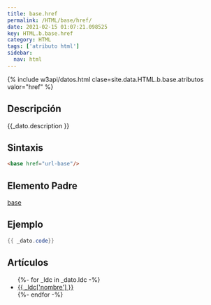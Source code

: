```yaml
---
title: base.href
permalink: /HTML/base/href/
date: 2021-02-15 01:07:21.098525
key: HTML.b.base.href
category: HTML
tags: ['atributo html']
sidebar: 
  nav: html
---
```


{% include w3api/datos.html clase=site.data.HTML.b.base.atributos valor="href" %}

## Descripción
{{_dato.description }}

## Sintaxis
~~~html
<base href="url-base"/>
~~~

## Elemento Padre
[base](/HTML/base/)

## Ejemplo
~~~java
{{ _dato.code}}
~~~

## Artículos
<ul>
{%- for _ldc in _dato.ldc -%}
   <li>
       <a href="{{_ldc['url'] }}">{{ _ldc['nombre'] }}</a>
   </li>
{%- endfor -%}
</ul>
